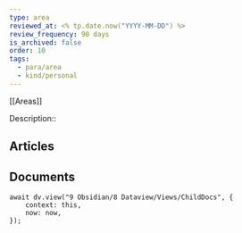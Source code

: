 ```yaml
---
type: area
reviewed_at: <% tp.date.now("YYYY-MM-DD") %>
review_frequency: 90 days
is_archived: false
order: 10
tags:
  - para/area
  - kind/personal
---
```


[[Areas]]

Description:: 

## Articles

## Documents

```dataviewjs
await dv.view("9 Obsidian/8 Dataview/Views/ChildDocs", {
	context: this,
	now: now,
});
```
